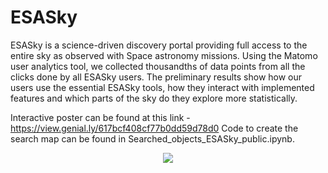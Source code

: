 # ESASky

ESASky is a science-driven discovery portal providing full access to the entire sky as observed with Space astronomy missions. Using the Matomo user analytics tool, we collected thousandths of data points from all the clicks done by all ESASky users. The preliminary results show how our users use the essential ESASky tools, how they interact with implemented features and which parts of the sky do they explore more statistically.

Interactive poster can be found at this link - https://view.genial.ly/617bcf408cf77b0dd59d78d0
Code to create the search map can be found in Searched_objects_ESASky_public.ipynb. 

<p align="center"><img src="poster.png"></p>


